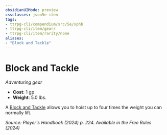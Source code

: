 ```yaml
---
obsidianUIMode: preview
cssclasses: json5e-item
tags:
- ttrpg-cli/compendium/src/5e/xphb
- ttrpg-cli/item/gear/
- ttrpg-cli/item/rarity/none
aliases: 
- "Block and Tackle"
---
```

# Block and Tackle
*Adventuring gear*  


- **Cost**: 1 gp
- **Weight**: 5.0 lbs.

A [Block and Tackle](Misc%20Files/CLI/compendium/items/block-and-tackle-xphb.md) allows you to hoist up to four times the weight you can normally lift.

*Source: Player's Handbook (2024) p. 224. Available in the Free Rules (2024)*